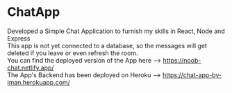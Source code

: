# ChatApp
Developed a Simple Chat Application to furnish my skills in React, Node and Express<br>
This app is not yet connected to a database, so the messages will get deleted if you leave or even refresh the room.<br>
You can find the deployed version of the App here --> <a>https://noob-chat.netlify.app/</a><br>
The App's Backend has been deployed on Heroku --> <a>https://chat-app-by-iman.herokuapp.com/</a>
